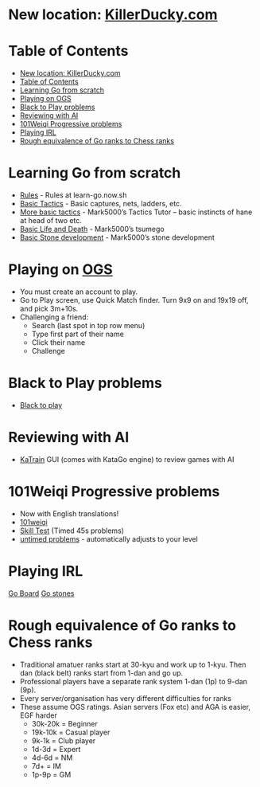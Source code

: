 # New location: [KillerDucky.com](https://killerducky.com)

# Table of Contents

-   [New location: KillerDucky.com](#new-location-killerduckycom)
-   [Table of Contents](#table-of-contents)
-   [Learning Go from scratch](#learning-go-from-scratch)
-   [Playing on OGS](#playing-on-ogs)
-   [Black to Play problems](#black-to-play-problems)
-   [Reviewing with AI](#reviewing-with-ai)
-   [101Weiqi Progressive problems](#101weiqi-progressive-problems)
-   [Playing IRL](#playing-irl)
-   [Rough equivalence of Go ranks to Chess ranks](#rough-equivalence-of-go-ranks-to-chess-ranks)

# Learning Go from scratch

-   [Rules](https://learn-go.now.sh) - Rules at learn-go.now.sh
-   [Basic Tactics](https://online-go.com/puzzle/1493) - Basic captures, nets, ladders, etc.
-   [More basic tactics](https://online-go.com/puzzle/1769) - Mark5000’s Tactics Tutor – basic instincts of hane at head of two etc.
-   [Basic Life and Death](https://online-go.com/puzzle/2625) - Mark5000’s tsumego
-   [Basic Stone development](https://online-go.com/puzzle/3421) - Mark5000’s stone development

# Playing on [OGS](https://online-go.com/)

-   You must create an account to play.
-   Go to Play screen, use Quick Match finder. Turn 9x9 on and 19x19 off, and pick 3m+10s.
-   Challenging a friend:
    -   Search (last spot in top row menu)
    -   Type first part of their name
    -   Click their name
    -   Challenge

# Black to Play problems

-   [Black to play](http://blacktoplay.com)

# Reviewing with AI

-   [KaTrain](https://github.com/sanderland/katrain/releases) GUI (comes with KataGo engine) to review games with AI

# 101Weiqi Progressive problems

-   Now with English translations!
-   [101weiqi](https://www.101weiqi.com)
-   [Skill Test](https://www.101weiqi.com/guan) (Timed 45s problems)
-   [untimed problems](https://www.101weiqi.com/task/do) - automatically adjusts to your level

# Playing IRL

[Go Board](https://store.baduk.club/collections/club-tournament-gear/products/foldable-go-board)
[Go stones](https://store.baduk.club/collections/club-tournament-gear/products/baduk-pieces-set-of-black-and-white)

# Rough equivalence of Go ranks to Chess ranks

-   Traditional amatuer ranks start at 30-kyu and work up to 1-kyu. Then dan (black belt) ranks start from 1-dan and go up.
-   Professional players have a separate rank system 1-dan (1p) to 9-dan (9p).
-   Every server/organisation has very different difficulties for ranks
-   These assume OGS ratings. Asian servers (Fox etc) and AGA is easier, EGF harder
    -   30k-20k = Beginner
    -   19k-10k = Casual player
    -   9k-1k = Club player
    -   1d-3d = Expert
    -   4d-6d = NM
    -   7d+ = IM
    -   1p-9p = GM
